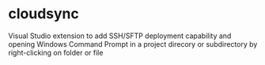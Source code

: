 # cloudsync
Visual Studio extension to add SSH/SFTP deployment capability and opening Windows Command Prompt in a project direcory or subdirectory by right-clicking on folder or file
